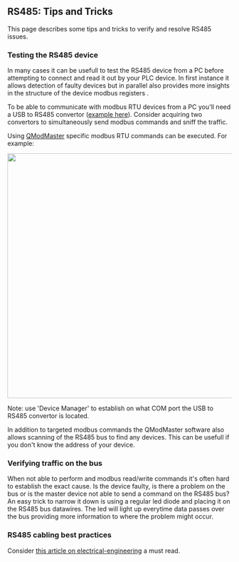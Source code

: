 ## RS485: Tips and Tricks
This page describes some tips and tricks to verify and resolve RS485 issues. 

### **Testing the RS485 device**
In many cases it can be usefull to test the RS485 device from a PC before attempting to connect and read it out by your PLC device. In first instance it allows detection of faulty devices but in parallel also provides more insights in the structure of the device modbus registers .
<!-- markdown-link-check-disable -->
To be able to communicate with modbus RTU devices from a PC you'll need a USB to RS485 convertor ([example here](https://www.aliexpress.com/item/32638090708.html)). 
Consider acquiring two convertors to simultaneously send modbus commands and sniff the traffic. 
<!-- markdown-link-check-enable -->
Using [QModMaster](https://sourceforge.net/projects/qmodmaster/) specific modbus RTU commands can be executed. For example:

<img src="../_img/RS485_PC_QModMaster_Commands.png" width="550">

Note: use 'Device Manager' to establish on what COM port the USB to RS485 convertor is located.

In addition to targeted modbus commands the QModMaster software also allows scanning of the RS485 bus to find any devices. This can be usefull if you don't know the address of your device.

### **Verifying traffic on the bus**
When not able to perform and modbus read/write commands it's often hard to establish the exact cause. Is the device faulty, is there a problem on the bus or is the master device not able to send a command on the RS485 bus?
An easy trick to narrow it down is using a regular led diode and placing it on the RS485 bus datawires.
The led will light up everytime data passes over the bus providing more information to where the problem might occur.

### **RS485 cabling best practices**
<!-- markdown-link-check-disable -->
Consider [this article on electrical-engineering](https://electrical-engineering-portal.com/correct-cabling-modbus-rs485) a must read. 
<!-- markdown-link-check-enable -->

